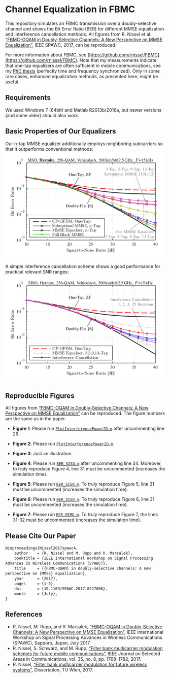 # Channel Equalization in FBMC


This repository simulates an FBMC transmission over a doubly-selective channel and shows the Bit Error Ratio (BER) for different MMSE equalization and interference cancellation methods. 
All figures from R. Nissel et al. [“FBMC-OQAM in Doubly-Selective Channels:
A New Perspective on MMSE Equalization”](https://publik.tuwien.ac.at/files/publik_259771.pdf), IEEE SPAWC, 2017, can be reproduced. 

For more information about FBMC, see [https://github.com/rnissel/FBMC](https://github.com/rnissel/FBMC). Note that my measurements indicate that one-tap equalizers are often sufficient in mobile communications, see my [PhD thesis](http://publik.tuwien.ac.at/files/publik_265168.pdf)  (perfectly time and frequency synchronized). Only in some rare cases, enhanced equalization methods, as presented here, might be useful.


## Requirements
We used Windows 7 (64bit) and Matlab R2013b/2016a, but newer versions (and some older) should also work.


## Basic Properties of Our Equalizers

Our n-tap MMSE equalizer additionally employs neighboring subcarriers so that it outperforms conventional methods:
<img src="png/Figure5.png" width=500 >


A simple interference cancellation scheme shows a good performance for practical relevant SNR ranges:
<img src="png/Figure6.png" width=500>


## Reproducible Figures
All figures from  [“FBMC-OQAM in Doubly-Selective Channels:
A New Perspective on MMSE Equalization”](https://publik.tuwien.ac.at/files/publik_259771.pdf) can be reproduced. The figure numbers are the same as in the paper.

* **Figure  1**: 
Please run [`PlotInterferencePower2D.m`](PlotInterferencePower2D.m) after uncommenting line 26.

* **Figure  2**: 
Please run [`PlotInterferencePower2D.m`](PlotInterferencePower2D.m).

* **Figure  3**: 
Just an illustration.


* **Figure  4**: 
Please run [`BER_SISO.m`](BER_SISO.m) after uncommenting line 34. Moreover, to truly reproduce Figure 4, line 31 must be uncommented (increases the simulation time). 

* **Figure  5**: 
Please run [`BER_SISO.m`](BER_SISO.m). To truly reproduce Figure 5, line 31 must be uncommented (increases the simulation time).

* **Figure  6**: 
Please run [`BER_SISO.m`](BER_SISO.m). To truly reproduce Figure 6, line 31 must be uncommented (increases the simulation time).


* **Figure  7**: 
Please run [`BER_MIMO.m`](BER_SISO.m). To truly reproduce Figure 7, the lines 31-32 must be uncommented (increases the simulation time).



## Please Cite Our Paper

    @inproceedings{Nissel2017spawcA,
		author    = {R. Nissel and M. Rupp and R. Marsalek},
		booktitle = {IEEE International Workshop on Signal Processing Advances in Wireless Communications (SPAWC)},
		title     = {{FBMC-OQAM} in doubly-selective channels: A new perspective on {MMSE} equalization},
		year 	  = {2017},
		pages 	  = {1-5}, 
		doi 	  = {10.1109/SPAWC.2017.8227806},
		month 	  = {July},
	}


## References
- R. Nissel, M. Rupp, and R. Marsalek, [“FBMC-OQAM in Doubly-Selective Channels:
A New Perspective on MMSE Equalization”](https://publik.tuwien.ac.at/files/publik_259771.pdf), IEEE International Workshop on Signal Processing Advances in Wireless Communications (SPAWC), Sapporo, Japan, July 2017.
- R. Nissel, S. Schwarz, and M. Rupp, [“Filter bank multicarrier modulation schemes for future mobile communications”](https://publik.tuwien.ac.at/files/publik_260162.pdf), IEEE Journal on Selected Areas in Communications, vol. 35, no. 8, pp. 1768–1782, 2017.
- R. Nissel, [“Filter bank multicarrier modulation for future wireless systems”](http://publik.tuwien.ac.at/files/publik_265168.pdf), Dissertation, TU Wien, 2017.



